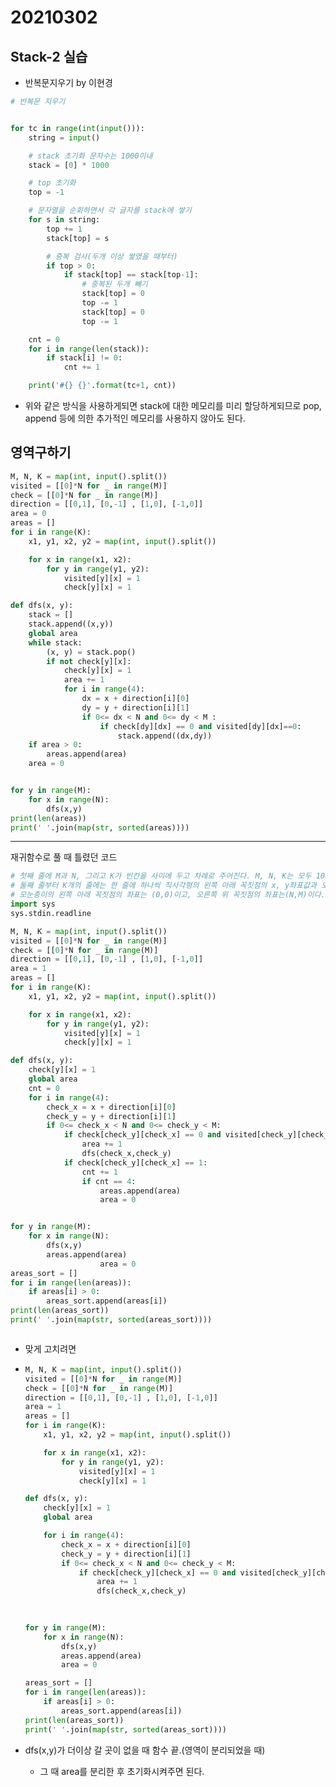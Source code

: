 # 20210302

## Stack-2 실습

- 반복문지우기 by 이현경
```python
# 반복문 지우기


for tc in range(int(input())):
    string = input()

    # stack 초기화 문자수는 1000이내
    stack = [0] * 1000

    # top 초기화
    top = -1

    # 문자열을 순회하면서 각 글자를 stack에 쌓기
    for s in string:
        top += 1
        stack[top] = s

        # 중복 검사(두개 이상 쌓였을 때부터)
        if top > 0:
            if stack[top] == stack[top-1]:
                # 중복된 두개 빼기
                stack[top] = 0
                top -= 1
                stack[top] = 0
                top -= 1

    cnt = 0
    for i in range(len(stack)):
        if stack[i] != 0:
            cnt += 1

    print('#{} {}'.format(tc+1, cnt))

```

- 위와 같은 방식을 사용하게되면 stack에 대한 메모리를 미리 할당하게되므로 pop, append 등에 의한 추가적인 메모리를 사용하지 않아도 된다.





## 영역구하기

```python
M, N, K = map(int, input().split())
visited = [[0]*N for _ in range(M)]
check = [[0]*N for _ in range(M)]
direction = [[0,1], [0,-1] , [1,0], [-1,0]]
area = 0
areas = []
for i in range(K):
    x1, y1, x2, y2 = map(int, input().split())

    for x in range(x1, x2):
        for y in range(y1, y2):
            visited[y][x] = 1
            check[y][x] = 1

def dfs(x, y):
    stack = []
    stack.append((x,y))
    global area
    while stack:
        (x, y) = stack.pop()
        if not check[y][x]:
            check[y][x] = 1
            area += 1
            for i in range(4):
                dx = x + direction[i][0]
                dy = y + direction[i][1]
                if 0<= dx < N and 0<= dy < M :
                    if check[dy][dx] == 0 and visited[dy][dx]==0:
                        stack.append((dx,dy))
    if area > 0:
        areas.append(area)
    area = 0


for y in range(M):
    for x in range(N):
        dfs(x,y)
print(len(areas))
print(' '.join(map(str, sorted(areas))))
```



---

재귀함수로 풀 때 틀렸던 코드

```python
# 첫째 줄에 M과 N, 그리고 K가 빈칸을 사이에 두고 차례로 주어진다. M, N, K는 모두 100 이하의 자연수이다.
# 둘째 줄부터 K개의 줄에는 한 줄에 하나씩 직사각형의 왼쪽 아래 꼭짓점의 x, y좌표값과 오른쪽 위 꼭짓점의 x, y좌표값이 빈칸을 사이에 두고 차례로 주어진다.
# 모눈종이의 왼쪽 아래 꼭짓점의 좌표는 (0,0)이고, 오른쪽 위 꼭짓점의 좌표는(N,M)이다. 입력되는 K개의 직사각형들이 모눈종이 전체를 채우는 경우는 없다.
import sys
sys.stdin.readline

M, N, K = map(int, input().split())
visited = [[0]*N for _ in range(M)]
check = [[0]*N for _ in range(M)]
direction = [[0,1], [0,-1] , [1,0], [-1,0]]
area = 1
areas = []
for i in range(K):
    x1, y1, x2, y2 = map(int, input().split())

    for x in range(x1, x2):
        for y in range(y1, y2):
            visited[y][x] = 1
            check[y][x] = 1

def dfs(x, y):
    check[y][x] = 1
    global area
    cnt = 0
    for i in range(4):
        check_x = x + direction[i][0]
        check_y = y + direction[i][1]
        if 0<= check_x < N and 0<= check_y < M:
            if check[check_y][check_x] == 0 and visited[check_y][check_x] == 0:
                area += 1
                dfs(check_x,check_y)
            if check[check_y][check_x] == 1:
                cnt += 1
                if cnt == 4:
                    areas.append(area)
                    area = 0


for y in range(M):
    for x in range(N):
        dfs(x,y)
        areas.append(area)
                    area = 0
areas_sort = []
for i in range(len(areas)):
    if areas[i] > 0:
        areas_sort.append(areas[i])
print(len(areas_sort))
print(' '.join(map(str, sorted(areas_sort))))



```

- 맞게 고치려면

- ``` python
  M, N, K = map(int, input().split())
  visited = [[0]*N for _ in range(M)]
  check = [[0]*N for _ in range(M)]
  direction = [[0,1], [0,-1] , [1,0], [-1,0]]
  area = 1
  areas = []
  for i in range(K):
      x1, y1, x2, y2 = map(int, input().split())
  
      for x in range(x1, x2):
          for y in range(y1, y2):
              visited[y][x] = 1
              check[y][x] = 1
  
  def dfs(x, y):
      check[y][x] = 1
      global area
  
      for i in range(4):
          check_x = x + direction[i][0]
          check_y = y + direction[i][1]
          if 0<= check_x < N and 0<= check_y < M:
              if check[check_y][check_x] == 0 and visited[check_y][check_x] == 0:
                  area += 1
                  dfs(check_x,check_y)
              
                      
  
  for y in range(M):
      for x in range(N):
          dfs(x,y)
          areas.append(area)
          area = 0
  
  areas_sort = []
  for i in range(len(areas)):
      if areas[i] > 0:
          areas_sort.append(areas[i])
  print(len(areas_sort))
  print(' '.join(map(str, sorted(areas_sort))))
  ```

- dfs(x,y)가 더이상 갈 곳이 없을 때 함수 끝.(영역이 분리되었을 때)

  - 그 때 area를 분리한 후 초기화시켜주면 된다.